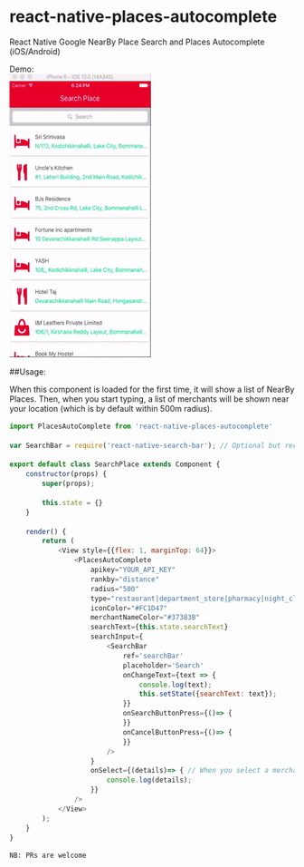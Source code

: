 # react-native-places-autocomplete
React Native Google NearBy Place Search and Places Autocomplete (iOS/Android)

Demo:<br/>
<img src="Example/SearchPlace.gif" width="250" height="500"/>

##Usage: 

When this component is loaded for the first time, it will show a list of NearBy Places.
Then, when you start typing, a list of merchants will be shown near your location (which is by default within 500m radius).

```javascript
import PlacesAutoComplete from 'react-native-places-autocomplete'

var SearchBar = require('react-native-search-bar'); // Optional but recommended on iOS

export default class SearchPlace extends Component {
    constructor(props) {
        super(props);

        this.state = {}
    }

    render() {
        return (
            <View style={{flex: 1, marginTop: 64}}>
                <PlacesAutoComplete
                    apikey="YOUR_API_KEY"
                    rankby="distance"
                    radius="500"
                    type="restaurant|department_store|pharmacy|night_club|movie_theater|bowling_alley|book_store|meal_delivery|meal_takeaway|lodging|bar"
                    iconColor="#FC1D47"
                    merchantNameColor="#37383B"
                    searchText={this.state.searchText}
                    searchInput={
                        <SearchBar
                            ref='searchBar'
                            placeholder='Search'
                            onChangeText={text => {
                                console.log(text);
                                this.setState({searchText: text});
                            }}
                            onSearchButtonPress={()=> {
                            }}
                            onCancelButtonPress={()=> {
                            }}
                        />
                    }
                    onSelect={(details)=> { // When you select a merchant this will be triggered.
                        console.log(details);
                    }}
                />
            </View>
        );
    }
}
```

`NB: PRs are welcome`
